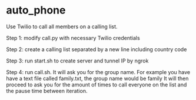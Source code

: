 # auto_phone
Use Twilio to call all members on a calling list.


Step 1: modify call.py with necessary Twilio credentials

Step 2: create a calling list separated by a new line including country code

Step 3: run start.sh to create server and tunnel IP by ngrok

Step 4: run call.sh. It will ask you for the group name.
        For example you have have a text file called family.txt, the group name would be family
        It will then proceed to ask you for the amount of times to call everyone on the list
        and the pause time between iteration.

